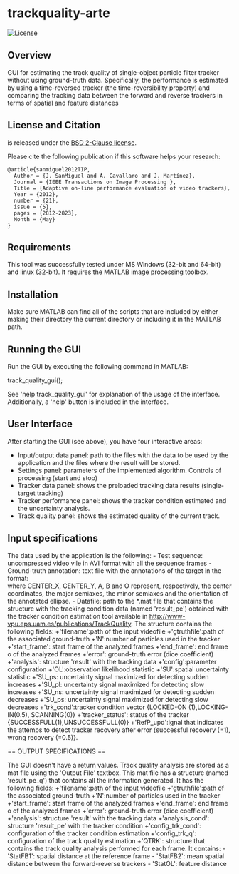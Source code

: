# trackquality-arte

[![License](https://img.shields.io/badge/license-BSD-blue.svg)](LICENSE)


## Overview 

GUI for estimating the track quality of single-object particle filter tracker without using ground-truth data. Specifically, the performance  is estimated by using a time-reversed tracker (the time-reversibility property) and comparing the tracking data between the forward and reverse trackers in terms of spatial and feature distances

## License and Citation

 is released under the [BSD 2-Clause license](https://github.com/BVLC/caffe/blob/master/LICENSE).

Please cite the following publication if this software helps your research:


    @article{sanmiguel2012TIP,
      Author = {J. SanMiguel and A. Cavallaro and J. Martínez},
      Journal = {IEEE Transactions on Image Processing },
      Title = {Adaptive on-line performance evaluation of video trackers},
      Year = {2012},
      number = {21},
      issue = {5},
      pages = {2812-2823},
      Month = {May}
    }
    

## Requirements

This tool was successfully tested under MS Windows (32-bit and 64-bit) and linux (32-bit).
It requires the MATLAB image processing toolbox.

## Installation

Make sure MATLAB can find all of the scripts that are
included by either making their directory the current directory
or including it in the MATLAB path.

## Running the GUI

Run the GUI by executing the following command in MATLAB:

 track_quality_gui();

See 'help track_quality_gui' for explanation of the usage of the interface.
Additionally, a 'help' button is included in the interface.

## User Interface

After starting the GUI (see above), you have four interactive areas:
 - Input/output data panel: path to the files with the data to be used by the 
							application and the files where the result will be stored.
 - Settings panel: parameters of the implemented algorithm. Controls of processing (start and stop)
 - Tracker data panel: shows the preloaded tracking data results (single-target tracking)
 - Tracker performance panel: shows the tracker condition estimated and the uncertainty analysis.
 - Track quality panel: shows the estimated quality of the current track.

## Input specifications

The data used by the application is the following: 
		- Test sequence: uncompressed video vile in AVI format with all the sequence frames
		- Ground-truth annotation: text file with the annotations of the target in the format:	
			<FRAME ID_OBJECT CENTER_X CENTER_Y A B O> where CENTER_X, CENTER_Y, A, B and O represent, 
			respectively, the center coordinates, the major semiaxes, the minor semiaxes and the orientation 
			of the annotated ellipse.
		- Datafile: path to the *.mat file that contains the structure with
		the tracking condition data (named 'result_pe') obtained with the tracker condition estimation tool 
		available in http://www-vpu.eps.uam.es/publications/TrackQuality.
		The structure contains the following fields:
           +'filename':path of the input videofile
           +'gtruthfile':path of the associated ground-truth
           +'N':number of particles used in the tracker
           +'start_frame': start frame of the analyzed frames
           +'end_frame': end frame o of the analyzed frames
           +'error': ground-truth error (dice coefficient)
           +'analysis': structure 'result' with the tracking data
           +'config':parameter configuration
           +'OL':observation likelihood statistic
           +'SU':spatial uncertainty statistic
           +'SU_ps: uncertainty signal maximized for detecting sudden increases
           +'SU_pl: uncertainty signal maximized for detecting slow increases
           +'SU_ns: uncertainty signal maximized for detecting sudden decreases
           +'SU_ps: uncertainty signal maximized for detecting slow decreases
           +'trk_cond':tracker condition vector {LOCKED-ON (1),LOCKING-IN(0.5), SCANNING(0)}
           +'tracker_status': status of the tracker {SUCCESSFULL(1),UNSUCCESSFULL(0)}
           +'RefP_upd':ignal that indicates the attemps to detect tracker
            recovery after error {successful recovery (=1), wrong recovery (=0.5)}.

== OUTPUT SPECIFICATIONS ==

 The GUI doesn't have a return values. Track quality analysis are
 stored as a mat file using the 'Output File' textbox. This mat file has a
 structure (named 'result_pe_q') that contains all the information generated. 
 It has the following fields:
           +'filename':path of the input videofile
           +'gtruthfile':path of the associated ground-truth
           +'N':number of particles used in the tracker
           +'start_frame': start frame of the analyzed frames
           +'end_frame': end frame o of the analyzed frames
           +'error': ground-truth error (dice coefficient)
           +'analysis': structure 'result' with the tracking data
           +'analysis_cond': structure 'result_pe' with the tracker
           condition
           +'config_trk_cond': configuration of the tracker condition
           estimation
           +'config_trk_q': configuration of the track quality estimation
           +'QTRK': structure that contains the track quality analysis
           performed for each frame. It contains:
               - 'StatFB1': spatial distance at the reference frame
               - 'StatFB2': mean spatial distance between the
               forward-reverse trackers
               - 'StatOL': feature distance
